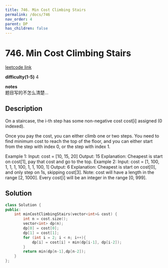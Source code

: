```yaml
---
title: 746. Min Cost Climbing Stairs
permalink: /docs/746
nav_order: 4
parent: DP
has_children: false
---
```

# 746. Min Cost Climbing Stairs
[leetcode link](https://leetcode.com/problems/min-cost-climbing-stairs/)

**difficulty(1-5)** 
4

**notes**   
题目写的不怎么清楚...

## Description
On a staircase, the i-th step has some non-negative cost cost[i] assigned (0 indexed).

Once you pay the cost, you can either climb one or two steps. You need to find minimum cost to reach the top of the floor, and you can either start from the step with index 0, or the step with index 1.

Example 1:
Input: cost = [10, 15, 20]
Output: 15
Explanation: Cheapest is start on cost[1], pay that cost and go to the top.
Example 2:
Input: cost = [1, 100, 1, 1, 1, 100, 1, 1, 100, 1]
Output: 6
Explanation: Cheapest is start on cost[0], and only step on 1s, skipping cost[3].
Note:
cost will have a length in the range [2, 1000].
Every cost[i] will be an integer in the range [0, 999].

## Solution
```c++
class Solution {
public:
    int minCostClimbingStairs(vector<int>& cost) {
        int n = cost.size();
        vector<int> dp(n);
        dp[0] = cost[0];
        dp[1] = cost[1];
        for (int i = 2; i < n; i++){
            dp[i] = cost[i] + min(dp[i-1], dp[i-2]);
        }
        return min(dp[n-1],dp[n-2]);
    }
};
```

<!-- 
Default label
{: .label }

Blue label
{: .label .label-blue }

Stable
{: .label .label-green }

New release
{: .label .label-purple }

Coming soon
{: .label .label-yellow }

Deprecated
{: .label .label-red } -->
